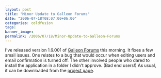 ```yaml
---
layout: post
title: "Minor Update to Galleon Forums"
date: "2006-07-18T08:07:00+06:00"
categories: coldfusion 
tags: 
banner_image: 
permalink: /2006/07/18/Minor-Update-to-Galleon-Forums
---
```


I've released version 1.6.001 of <a href="http://ray.camdenfamily.com/projects/galleon/">Galleon Forums</a> this morning. It fixes a few small issues. One relates to a bug that would occur when editing users and email confirmation is turned off. The other involved people who dared to install the application in a folder I didn't approve. (Bad end users!) As usual, it can be downloaded from the <a href="http://ray.camdenfamily.com/projects/galleon/">project page</a>.